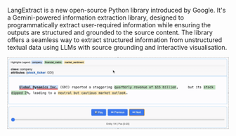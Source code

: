LangExtract is a new open-source Python library introduced by Google. It's a Gemini-powered information extraction library, designed to programmatically extract user-required information while ensuring the outputs are structured and grounded to the source content. The library offers a seamless way to extract structured information from unstructured textual data using LLMs with source grounding and interactive visualisation. 

![Final_output](https://github.com/godfather-ace/LangExtract_Demo/blob/main/_image/Final_output_LangExtract.gif)
